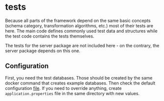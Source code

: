 # tests

Because all parts of the framework depend on the same basic concepts (schema category, transformation algorithms, etc.) most of their tests are here. The main code defines commonly used test data and structures while the test code contains the tests themselves.

The tests for the server package are not included here - on the contrary, the server package depends on this one.

## Configuration

First, you need the test databases. Those should be created by the same docker command that creates example databases. Then check the default configuration [file](./src/test/resources/default.properties). If you need to override anything, create `application.properties` file in the same directory with new values.